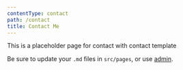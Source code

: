 ```yaml
---
contentType: contact
path: /contact
title: Contact Me
---
```

This is a placeholder page for contact with contact template

Be sure to update your `.md` files in `src/pages`, or use [admin](/admin).
